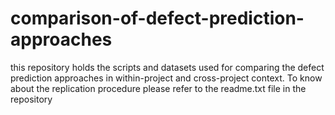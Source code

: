 # comparison-of-defect-prediction-approaches
this repository holds the scripts and datasets used for comparing the defect prediction approaches in within-project and cross-project context.
To know about the replication procedure please refer to the readme.txt file  in the repository

